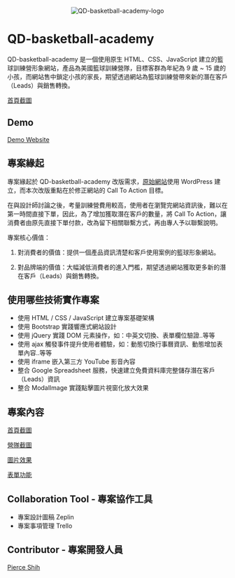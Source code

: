 <p align="center">
  <img src="https://github.com/pierceshih15/QD-basketball-academy/blob/master/assets/QD-basketball-academy-logo.png" alt="QD-basketball-academy-logo"/>
</p>

# QD-basketball-academy

QD-basketball-academy 是一個使用原生 HTML、CSS、JavaScript 建立的籃球訓練營形象網站，產品為美國籃球訓練營隊，目標客群為年紀為 9 歲 ~ 15 歲的小孩，而網站售中鎖定小孩的家長，期望透過網站為籃球訓練營帶來新的潛在客戶（Leads）與銷售轉換。

[首頁截圖](https://github.com/pierceshih15/QD-basketball-academy/blob/master/assets/README-1.png)

## Demo

[Demo Website](https://pierceshih15.github.io/QD-basketball-academy/)

## 專案緣起

專案緣起於 QD-basketball-academy 改版需求，[原始網站](http://davisacademy.tw/)使用 WordPress 建立，而本次改版重點在於修正網站的 Call To Action 目標。

在與設計師討論之後，考量訓練營費用較高，使用者在瀏覽完網站資訊後，難以在第一時間直接下單，因此，為了增加獲取潛在客戶的數量，將 Call To Action，讓消費者由原先直接下單付款，改為留下相關聯繫方式，再由專人予以聯繫說明。

專案核心價值：

1. 對消費者的價值：提供一個產品資訊清楚和客戶使用案例的籃球形象網站。

2. 對品牌端的價值：大幅減低消費者的進入門檻，期望透過網站獲取更多新的潛在客戶（Leads）與銷售轉換。

## 使用哪些技術實作專案

- 使用 HTML / CSS / JavaScript 建立專案基礎架構
- 使用 Bootstrap 實踐響應式網站設計
- 使用 jQuery 實踐 DOM 元素操作，如：中英文切換、表單欄位驗證..等等
- 使用 ajax 觸發事件提升使用者體驗，如：動態切換行事曆資訊、動態增加表單內容..等等
- 使用 iframe 嵌入第三方 YouTube 影音內容
- 整合 Google Spreadsheet 服務，快速建立免費資料庫完整儲存潛在客戶（Leads）資訊
- 整合 ModalImage 實踐點擊圖片視窗化放大效果

## 專案內容

[首頁截圖](https://github.com/pierceshih15/QD-basketball-academy/blob/master/assets/README-1.png)

[營隊截圖](https://github.com/pierceshih15/QD-basketball-academy/blob/master/assets/README-2.png)

[圖片效果](https://github.com/pierceshih15/QD-basketball-academy/blob/master/assets/README-3.png)

[表單功能](https://github.com/pierceshih15/QD-basketball-academy/blob/master/assets/README-4.png)

## Collaboration Tool - 專案協作工具

- 專案設計圖稿 Zeplin
- 專案事項管理 Trello

## Contributor - 專案開發人員

[Pierce Shih](https://github.com/pierceshih15)
